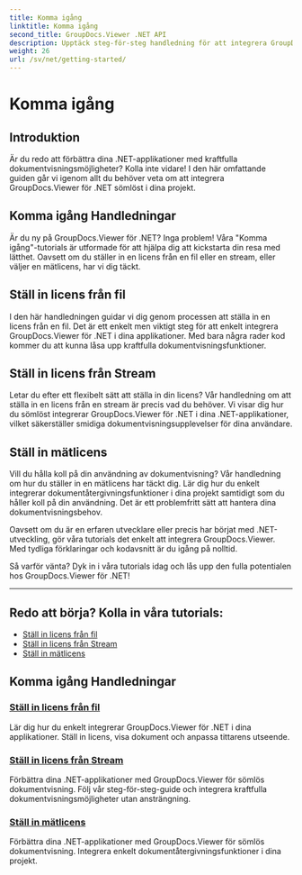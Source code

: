 ```yaml
---
title: Komma igång
linktitle: Komma igång
second_title: GroupDocs.Viewer .NET API
description: Upptäck steg-för-steg handledning för att integrera GroupDocs.Viewer för .NET sömlöst i dina applikationer. Lär dig att ställa in licenser och anpassa tittarens utseende.
weight: 26
url: /sv/net/getting-started/
---
```


# Komma igång


## Introduktion

Är du redo att förbättra dina .NET-applikationer med kraftfulla dokumentvisningsmöjligheter? Kolla inte vidare! I den här omfattande guiden går vi igenom allt du behöver veta om att integrera GroupDocs.Viewer för .NET sömlöst i dina projekt.

## Komma igång Handledningar

Är du ny på GroupDocs.Viewer för .NET? Inga problem! Våra "Komma igång"-tutorials är utformade för att hjälpa dig att kickstarta din resa med lätthet. Oavsett om du ställer in en licens från en fil eller en stream, eller väljer en mätlicens, har vi dig täckt.

## Ställ in licens från fil

I den här handledningen guidar vi dig genom processen att ställa in en licens från en fil. Det är ett enkelt men viktigt steg för att enkelt integrera GroupDocs.Viewer för .NET i dina applikationer. Med bara några rader kod kommer du att kunna låsa upp kraftfulla dokumentvisningsfunktioner.

## Ställ in licens från Stream

Letar du efter ett flexibelt sätt att ställa in din licens? Vår handledning om att ställa in en licens från en stream är precis vad du behöver. Vi visar dig hur du sömlöst integrerar GroupDocs.Viewer för .NET i dina .NET-applikationer, vilket säkerställer smidiga dokumentvisningsupplevelser för dina användare.

## Ställ in mätlicens

Vill du hålla koll på din användning av dokumentvisning? Vår handledning om hur du ställer in en mätlicens har täckt dig. Lär dig hur du enkelt integrerar dokumentåtergivningsfunktioner i dina projekt samtidigt som du håller koll på din användning. Det är ett problemfritt sätt att hantera dina dokumentvisningsbehov.

Oavsett om du är en erfaren utvecklare eller precis har börjat med .NET-utveckling, gör våra tutorials det enkelt att integrera GroupDocs.Viewer. Med tydliga förklaringar och kodavsnitt är du igång på nolltid.

Så varför vänta? Dyk in i våra tutorials idag och lås upp den fulla potentialen hos GroupDocs.Viewer för .NET!

---

## Redo att börja? Kolla in våra tutorials:

- [Ställ in licens från fil](./set-license-from-file/)
- [Ställ in licens från Stream](./set-license-from-stream/)
- [Ställ in mätlicens](./set-metered-license/)

## Komma igång Handledningar
### [Ställ in licens från fil](./set-license-from-file/)
Lär dig hur du enkelt integrerar GroupDocs.Viewer för .NET i dina applikationer. Ställ in licens, visa dokument och anpassa tittarens utseende.
### [Ställ in licens från Stream](./set-license-from-stream/)
Förbättra dina .NET-applikationer med GroupDocs.Viewer för sömlös dokumentvisning. Följ vår steg-för-steg-guide och integrera kraftfulla dokumentvisningsmöjligheter utan ansträngning.
### [Ställ in mätlicens](./set-metered-license/)
Förbättra dina .NET-applikationer med GroupDocs.Viewer för sömlös dokumentvisning. Integrera enkelt dokumentåtergivningsfunktioner i dina projekt.